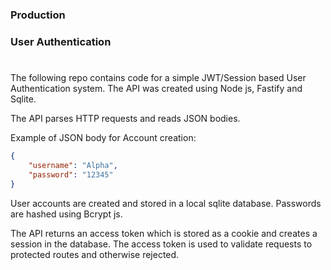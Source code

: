 ### Production
### User Authentication
#
The following repo contains code for a simple JWT/Session based User Authentication system. The API was created using Node js, Fastify and Sqlite.

The API parses HTTP requests and reads JSON bodies.

Example of JSON body for Account creation:
```JSON
{
    "username": "Alpha",
    "password": "12345"
}
```
User accounts are created and stored in a local sqlite database. Passwords are hashed using Bcrypt js.

The API returns an access token which is stored as a cookie and creates a session in the database. The access token is used to validate requests to protected routes and otherwise rejected.



